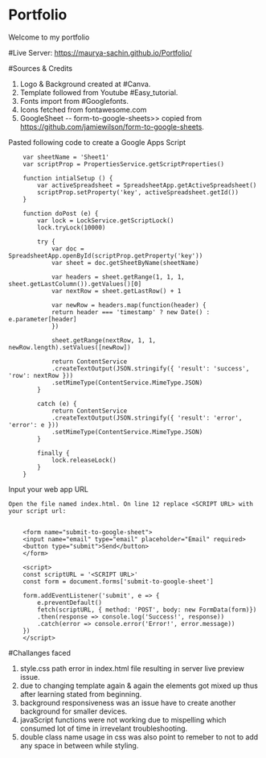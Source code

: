 # Portfolio
Welcome to my portfolio

#Live Server: https://maurya-sachin.github.io/Portfolio/

#Sources & Credits
1.  Logo & Background created at #Canva.
2.  Template followed from Youtube #Easy_tutorial.
3.  Fonts import from #Googlefonts.
4.  Icons fetched from fontawesome.com
5.  GoogleSheet -- form-to-google-sheets>> copied from https://github.com/jamiewilson/form-to-google-sheets.


Pasted following code to create a Google Apps Script
        
        
        var sheetName = 'Sheet1'
        var scriptProp = PropertiesService.getScriptProperties()

        function intialSetup () {
            var activeSpreadsheet = SpreadsheetApp.getActiveSpreadsheet()
            scriptProp.setProperty('key', activeSpreadsheet.getId())
        }

        function doPost (e) {
            var lock = LockService.getScriptLock()
            lock.tryLock(10000)
        
            try {
                var doc = SpreadsheetApp.openById(scriptProp.getProperty('key'))
                var sheet = doc.getSheetByName(sheetName)

                var headers = sheet.getRange(1, 1, 1, sheet.getLastColumn()).getValues()[0]
                var nextRow = sheet.getLastRow() + 1

                var newRow = headers.map(function(header) {
                return header === 'timestamp' ? new Date() : e.parameter[header]
                })

                sheet.getRange(nextRow, 1, 1, newRow.length).setValues([newRow])

                return ContentService
                .createTextOutput(JSON.stringify({ 'result': 'success', 'row': nextRow }))
                .setMimeType(ContentService.MimeType.JSON)
            }

            catch (e) {
                return ContentService
                .createTextOutput(JSON.stringify({ 'result': 'error', 'error': e }))
                .setMimeType(ContentService.MimeType.JSON)
            }

            finally {
                lock.releaseLock()
            }
        }

Input your web app URL

    Open the file named index.html. On line 12 replace <SCRIPT URL> with your script url:
        
        
        <form name="submit-to-google-sheet">
        <input name="email" type="email" placeholder="Email" required>
        <button type="submit">Send</button>
        </form>

        <script>
        const scriptURL = '<SCRIPT URL>'
        const form = document.forms['submit-to-google-sheet']

        form.addEventListener('submit', e => {
            e.preventDefault()
            fetch(scriptURL, { method: 'POST', body: new FormData(form)})
            .then(response => console.log('Success!', response))
            .catch(error => console.error('Error!', error.message))
        })
        </script>

#Challanges faced
1. style.css path error in index.html file resulting in server live preview issue.
2. due to changing template again & again the elements got mixed up thus after learning stated from beginning.
3. background responsiveness was an issue have to create another background for smaller devices.
4. javaScript functions were not working due to mispelling which consumed lot of time in irrevelant troubleshooting.
5. double class name usage in css was also point to remeber to not to add any space in between while styling.
